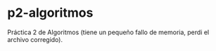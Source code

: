 # p2-algoritmos
Práctica 2 de Algoritmos (tiene un pequeño fallo de memoria, perdi el archivo corregido).
